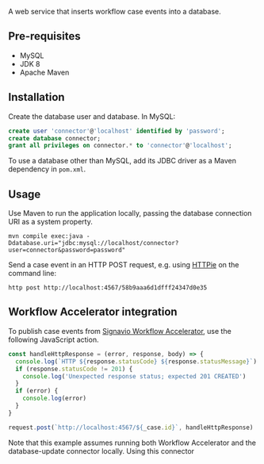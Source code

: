 A web service that inserts workflow case events into a database.


## Pre-requisites

* MySQL
* JDK 8
* Apache Maven

## Installation

Create the database user and database.
In MySQL:

```sql
create user 'connector'@'localhost' identified by 'password';
create database connector;
grant all privileges on connector.* to 'connector'@'localhost';
```

To use a database other than MySQL, add its JDBC driver as a Maven dependency in `pom.xml`.

## Usage

Use Maven to run the application locally, passing the database connection URI as a system property.

    mvn compile exec:java -Ddatabase.uri="jdbc:mysql://localhost/connector?user=connector&password=password"

Send a case event in an HTTP POST request, e.g. using [HTTPie](https://httpie.org/) on the command line:

    http post http://localhost:4567/58b9aaa6d1dfff24347d0e35

## Workflow Accelerator integration

To publish case events from [Signavio Workflow Accelerator](https://www.signavio.com/products/workflow-accelerator/), use the following JavaScript action.

```javascript
const handleHttpResponse = (error, response, body) => {
  console.log(`HTTP ${response.statusCode} ${response.statusMessage}`)
  if (response.statusCode != 201) {
    console.log('Unexpected response status; expected 201 CREATED')
  }
  if (error) {
    console.log(error)
  }
}

request.post(`http://localhost:4567/${_case.id}`, handleHttpResponse)
```

Note that this example assumes running both Workflow Accelerator and the database-update connector locally.
Using this connector
